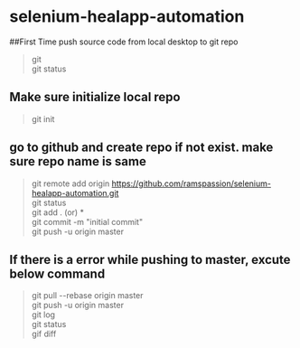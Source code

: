 # selenium-healapp-automation
##First Time push source code from local desktop to git repo

>git \
>git status
## Make sure initialize local repo
> git init
## go to github and create repo if not exist. make sure repo name is same
>git remote add origin https://github.com/ramspassion/selenium-healapp-automation.git \
>git status \
>git add . (or) * \
>git commit -m "initial commit" \
>git push -u origin master
## If there is a error while pushing to master, excute below command
>git pull --rebase origin master \
>git push -u origin master \
>git log \
>git status \
>gif diff
